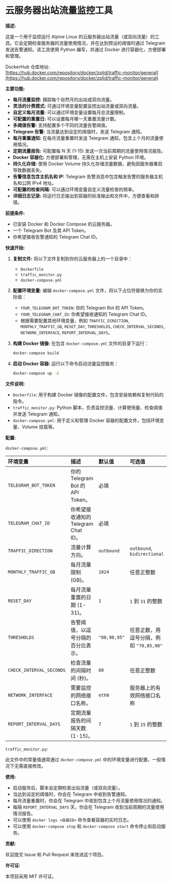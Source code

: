 # 云服务器出站流量监控工具

**描述:**

这是一个用于监控运行 Alpine Linux 的云服务器出站流量（或双向流量）的工具。它会定期检查服务器的流量使用情况，并在达到预设的阈值时通过 Telegram 发送告警通知。该工具使用 Python 编写，并通过 Docker 进行容器化，方便部署和管理。

DockerHub 仓库地址: [https://hub.docker.com/repository/docker/zpljd/traffic-monitor/general](https://hub.docker.com/repository/docker/zpljd/traffic-monitor/general)

**主要功能:**

*   **每月流量监控:** 跟踪每个自然月的出站或双向流量。
*   **灵活的计费模式:** 可通过环境变量配置监控出站流量或双向流量。
*   **自定义每月流量:** 可以通过环境变量设置每月总流量限制。
*   **可配置的重置日:** 可以设置每月哪一天重置流量计数。
*   **多阈值告警:** 支持配置多个不同的流量告警阈值。
*   **Telegram 告警:** 当流量达到设定的阈值时，发送 Telegram 通知。
*   **每月重置通知:** 在每月流量重置时发送 Telegram 通知，包含上个月的流量使用情况。
*   **定期流量报告:** 可配置每 N 天 (1-15) 发送一次当前周期的流量使用情况报告。
*   **Docker 容器化:** 方便部署和管理，无需在主机上安装 Python 环境。
*   **持久化存储:** 使用 Docker Volume 持久化存储流量数据，避免因服务器重启导致数据丢失。
*   **告警信息包含主机名和 IP:** Telegram 告警消息中包含触发告警的服务器主机名和公网 IPv4 地址。
*   **可配置的检查间隔:** 可以通过环境变量自定义流量检查的频率。
*   **详细日志记录:** 将运行日志输出到容器的标准输出和文件中，方便查看和排错。

**前提条件:**

*   已安装 Docker 和 Docker Compose 的云服务器。
*   一个 Telegram Bot 及其 API Token。
*   你希望接收告警通知的 Telegram Chat ID。

**快速开始:**

1.  **复制文件:** 将以下文件复制到你的云服务器上的一个目录中：
    *   `Dockerfile`
    *   `traffic_monitor.py`
    *   `docker-compose.yml`

2.  **配置环境变量:** 编辑 `docker-compose.yml` 文件，将以下占位符替换为你的实际值：
    *   `YOUR_TELEGRAM_BOT_TOKEN`: 你的 Telegram Bot 的 API Token。
    *   `YOUR_TELEGRAM_CHAT_ID`: 你希望接收通知的 Telegram Chat ID。
    *   根据需要配置其他环境变量，例如 `TRAFFIC_DIRECTION`, `MONTHLY_TRAFFIC_GB`, `RESET_DAY`, `THRESHOLDS`, `CHECK_INTERVAL_SECONDS`, `NETWORK_INTERFACE`, `REPORT_INTERVAL_DAYS`。

3.  **构建 Docker 镜像:** 在包含 `docker-compose.yml` 文件的目录下运行：
    ```bash
    docker-compose build
    ```

4.  **启动 Docker 容器:** 运行以下命令启动流量监控服务：
    ```bash
    docker-compose up -d
    ```

**文件说明:**

*   `Dockerfile`: 用于构建 Docker 镜像的配置文件，包含安装依赖和复制代码的指令。
*   `traffic_monitor.py`: Python 脚本，负责监控流量、计算使用量、检查阈值并发送 Telegram 通知。
*   `docker-compose.yml`: 用于定义和管理 Docker 容器的配置文件，包括环境变量、Volume 挂载等。

**配置:**

`docker-compose.yml`:

| 环境变量                | 描述                                      | 默认值      | 可选值                                       |
| :---------------------- | :---------------------------------------- | :---------- | :------------------------------------------- |
| `TELEGRAM_BOT_TOKEN`    | 你的 Telegram Bot 的 API Token。            | 必填        |                                              |
| `TELEGRAM_CHAT_ID`      | 你希望接收通知的 Telegram Chat ID。         | 必填        |                                              |
| `TRAFFIC_DIRECTION`     | 流量计算方向。                          | `outbound`   | `outbound`, `bidirectional`                |
| `MONTHLY_TRAFFIC_GB`    | 每月流量限制 (GB)。                       | `1024`      | 任意正整数                                   |
| `RESET_DAY`             | 每月流量重置的日期 (1-31)。                 | `1`         | `1` 到 `31` 的整数                          |
| `THRESHOLDS`            | 告警阈值，以逗号分隔的百分比表示。          | `"80,90,95"` | 任意正数，用逗号分隔，例如 `"70,85,98"`      |
| `CHECK_INTERVAL_SECONDS` | 检查流量的间隔时间 (秒)。                   | `60`        | 任意正整数                                   |
| `NETWORK_INTERFACE`     | 需要监控的网络接口名称。                  | `eth0`      | 服务器上的有效网络接口名称                   |
| `REPORT_INTERVAL_DAYS`  | 定期流量报告的间隔天数 (1-15)。             | `7`         | `1` 到 `15` 的整数                          |

`traffic_monitor.py`:

此文件中的常量值通常通过 `docker-compose.yml` 中的环境变量进行配置，一般情况下无需直接修改。

**使用:**

*   启动服务后，脚本会定期检查出站流量（或双向流量）。
*   当达到设定的阈值时，你会在 Telegram 中收到告警通知。
*   每月流量重置时，你会在 Telegram 中收到包含上个月流量使用情况的通知。
*   每隔 `REPORT_INTERVAL_DAYS` 天，你会在 Telegram 收到当前周期的流量使用情况报告。
*   可以使用 `docker logs <容器ID>` 命令查看容器的实时日志。
*   可以使用 `docker-compose stop` 和 `docker-compose start` 命令停止和启动服务。

**贡献:**

欢迎提交 Issue 和 Pull Request 来改进这个项目。

**许可证:**

本项目采用 MIT 许可证。
